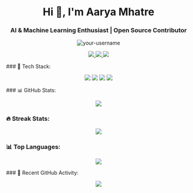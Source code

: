 <h1 align="center">Hi 👋, I'm Aarya Mhatre</h1>
<h3 align="center">AI & Machine Learning Enthusiast | Open Source Contributor</h3>

<p align="center">
  <img src="https://komarev.com/ghpvc/?username=your-username&label=Profile%20Views&color=blue&style=flat" alt="your-username" />
</p>
<p align="center">
  <a href="https://www.linkedin.com/in/aarya-mhatre-3b98a7289/">
    <img src="https://img.shields.io/badge/-LinkedIn-0A66C2?style=flat-square&logo=linkedin&logoColor=white" />
  </a>
  <a href="https://www.instagram.com/aarya_mhatre69/?hl=en">
    <img src="https://img.shields.io/badge/-Instagram-1DA1F2?style=flat-square&logo=instagram&logoColor=white" />
  </a>
  <a href="https://your-portfolio.com">
    <img src="https://img.shields.io/badge/Portfolio-Website-blue?style=flat-square&logo=google-chrome&logoColor=white" />
  </a>
</p>
### 🔧 Tech Stack:
<p align="center">
  <img src="https://img.shields.io/badge/-Python-3776AB?style=flat-square&logo=python&logoColor=white" />
  <img src="https://img.shields.io/badge/-TensorFlow-FF6F00?style=flat-square&logo=tensorflow&logoColor=white" />
  <img src="https://img.shields.io/badge/-PyTorch-EE4C2C?style=flat-square&logo=pytorch&logoColor=white" />
  <img src="https://img.shields.io/badge/-SQL-4479A1?style=flat-square&logo=postgresql&logoColor=white" />
</p>
### 📊 GitHub Stats:
<p align="center">
  <img src="https://github-readme-stats.vercel.app/api?username=your-username&show_icons=true&theme=radical" />
</p>

### 🔥 Streak Stats:
<p align="center">
  <img src="https://github-readme-streak-stats.herokuapp.com/?user=your-username&theme=radical" />
</p>

### 📊 Top Languages:
<p align="center">
  <img src="https://github-readme-stats.vercel.app/api/top-langs/?username=your-username&layout=compact&theme=radical" />
</p>
### 🔄 Recent GitHub Activity:
<p align="center">
  <img src="https://github-profile-summary-cards.vercel.app/api/cards/profile-details?username=your-username&theme=radical" />
</p>


<!--
**Aarya-Mhatre69/Aarya-Mhatre69** is a ✨ _special_ ✨ repository because its `README.md` (this file) appears on your GitHub profile.

Here are some ideas to get you started:

- 🔭 I’m currently working on ...
- 🌱 I’m currently learning ...
- 👯 I’m looking to collaborate on ...
- 🤔 I’m looking for help with ...
- 💬 Ask me about ...
- 📫 How to reach me: ...
- 😄 Pronouns: ...
- ⚡ Fun fact: ...
-->
